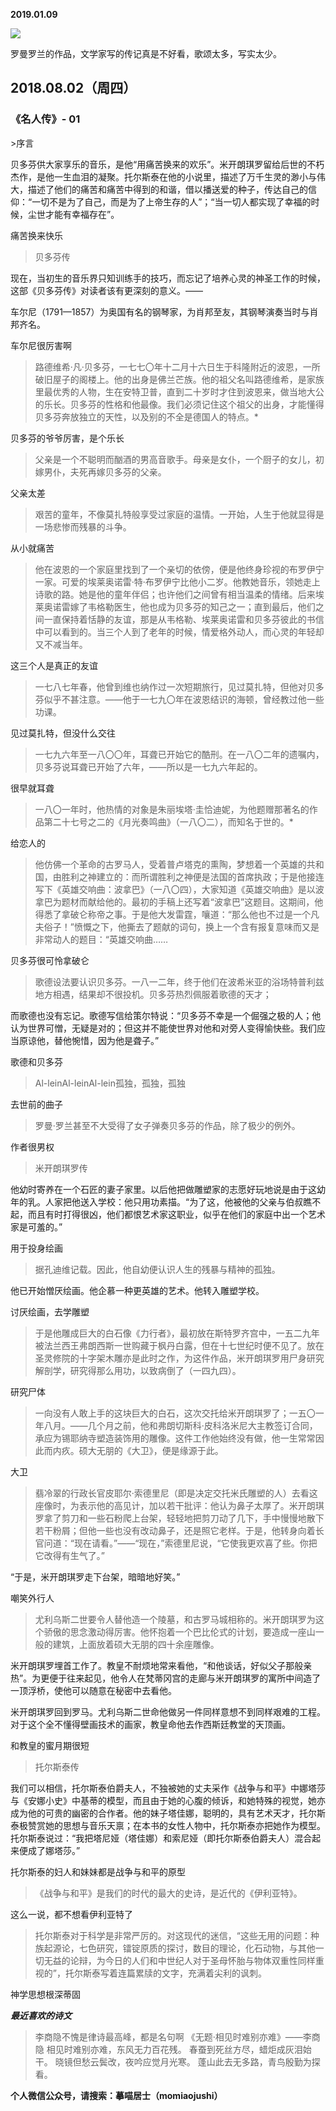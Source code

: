 
          
            
**2019.01.09**



![](img/51001-5961c6cbd68310c4.jpg)




罗曼罗兰的作品，文学家写的传记真是不好看，歌颂太多，写实太少。
<h2>2018.08.02（周四）</h2>
<h3>《名人传》- 01</h3>
>序言

贝多芬供大家享乐的音乐，是他“用痛苦换来的欢乐”。米开朗琪罗留给后世的不朽杰作，是他一生血泪的凝聚。托尔斯泰在他的小说里，描述了万千生灵的渺小与伟大，描述了他们的痛苦和痛苦中得到的和谐，借以播送爱的种子，传达自己的信仰：“一切不是为了自己，而是为了上帝生存的人”；“当一切人都实现了幸福的时候，尘世才能有幸福存在”。



痛苦换来快乐
>贝多芬传

现在，当初生的音乐界只知训练手的技巧，而忘记了培养心灵的神圣工作的时候，这部《贝多芬传》对读者该有更深刻的意义。——

车尔尼（1791—1857）为奥国有名的钢琴家，为肖邦至友，其钢琴演奏当时与肖邦齐名。



车尔尼很厉害啊
>路德维希·凡·贝多芬，一七七〇年十二月十六日生于科隆附近的波恩，一所破旧屋子的阁楼上。他的出身是佛兰芒族。他的祖父名叫路德维希，是家族里最优秀的人物，生在安特卫普，直到二十岁时才住到波恩来，做当地大公的乐长。贝多芬的性格和他最像。我们必须记住这个祖父的出身，才能懂得贝多芬奔放独立的天性，以及别的不全是德国人的特点。*



贝多芬的爷爷厉害，是个乐长
>父亲是一个不聪明而酗酒的男高音歌手。母亲是女仆，一个厨子的女儿，初嫁男仆，夫死再嫁贝多芬的父亲。



父亲太差
>艰苦的童年，不像莫扎特般享受过家庭的温情。一开始，人生于他就显得是一场悲惨而残暴的斗争。



从小就痛苦
>他在波恩的一个家庭里找到了一个亲切的依傍，便是他终身珍视的布罗伊宁一家。可爱的埃莱奥诺雷·特·布罗伊宁比他小二岁。他教她音乐，领她走上诗歌的路。她是他的童年伴侣；也许他们之间曾有相当温柔的情绪。后来埃莱奥诺雷嫁了韦格勒医生，他也成为贝多芬的知己之一；直到最后，他们之间一直保持着恬静的友谊，那是从韦格勒、埃莱奥诺雷和贝多芬彼此的书信中可以看到的。当三个人到了老年的时候，情爱格外动人，而心灵的年轻却又不减当年。



这三个人是真正的友谊
>一七八七年春，他曾到维也纳作过一次短期旅行，见过莫扎特，但他对贝多芬似乎不甚注意。——他于一七九〇年在波恩结识的海顿，曾经教过他一些功课。



见过莫扎特，但没什么交往
>一七九六年至一八〇〇年，耳聋已开始它的酷刑。在一八〇二年的遗嘱内，贝多芬说耳聋已开始了六年，——所以是一七九六年起的。



很早就耳聋
>一八〇一年时，他热情的对象是朱丽埃塔·圭恰迪妮，为他题赠那著名的作品第二十七号之二的《月光奏鸣曲》（一八〇二），而知名于世的。*



给恋人的
>他仿佛一个革命的古罗马人，受着普卢塔克的熏陶，梦想着一个英雄的共和国，由胜利之神建立的：而所谓胜利之神便是法国的首席执政；于是他接连写下《英雄交响曲：波拿巴》（一八〇四），大家知道《英雄交响曲》是以波拿巴为题材而献给他的。最初的手稿上还写着“波拿巴”这题目。这期间，他得悉了拿破仑称帝之事。于是他大发雷霆，嚷道：“那么他也不过是一个凡夫俗子！”愤慨之下，他撕去了题献的词句，换上一个含有报复意味而又是非常动人的题目：“英雄交响曲……



贝多芬很可怜拿破仑
>歌德设法要认识贝多芬。一八一二年，终于他们在波希米亚的浴场特普利兹地方相遇，结果却不很投机。贝多芬热烈佩服着歌德的天才；

而歌德也没有忘记。歌德写信给策尔特说：“贝多芬不幸是一个倔强之极的人；他认为世界可憎，无疑是对的；但这并不能使世界对他和对旁人变得愉快些。我们应当原谅他，替他惋惜，因为他是聋子。”



歌德和贝多芬
>Al-leinAl-leinAl-lein孤独，孤独，孤独



去世前的曲子
>罗曼·罗兰甚至不大受得了女子弹奏贝多芬的作品，除了极少的例外。



作者很男权
>米开朗琪罗传

他幼时寄养在一个石匠的妻子家里。以后他把做雕塑家的志愿好玩地说是由于这幼年的乳。人家把他送入学校：他只用功素描。“为了这，他被他的父亲与伯叔瞧不起，而且有时打得很凶，他们都恨艺术家这职业，似乎在他们的家庭中出一个艺术家是可羞的。”



用于投身绘画
>据孔迪维记载。因此，他自幼便认识人生的残暴与精神的孤独。

他已开始憎厌绘画。他企慕一种更英雄的艺术。他转入雕塑学校。



讨厌绘画，去学雕塑
>于是他雕成巨大的白石像《力行者》，最初放在斯特罗齐宫中，一五二九年被法兰西王弗朗西斯一世购藏于枫丹白露，但在十七世纪时便不见了。放在圣灵修院的十字架木雕亦是此时之作，为这件作品，米开朗琪罗用尸身研究解剖学，研究得那么用功，以致病倒了（一四九四）。



研究尸体
>一向没有人敢上手的这块巨大的白石，这次交托给米开朗琪罗了；一五〇一年八月。——几个月之前，他和弗朗切斯科·皮科洛米尼大主教签订合同，承应为锡耶纳寺塑造装饰用的雕像。这件工作他始终没有做，他一生常常因此而内疚。硕大无朋的《大卫》，便是缘源于此。



大卫
>翡冷翠的行政长官皮耶尔·索德里尼（即是决定交托米氏雕塑的人）去看这座像时，为表示他的高见计，加以若干批评：他认为鼻子太厚了。米开朗琪罗拿了剪刀和一些石粉爬上台架，轻轻地把剪刀动了几下，手中慢慢地散下若干粉屑；但他一些也没有改动鼻子，还是照它老样。于是，他转身向着长官问道：“现在请看。”——“现在，”索德里尼说，“它使我更欢喜了些。你把它改得有生气了。”

“于是，米开朗琪罗走下台架，暗暗地好笑。”



嘲笑外行人
>尤利乌斯二世要令人替他造一个陵墓，和古罗马城相称的。米开朗琪罗为这个骄傲的思念激动得厉害。他怀抱着一个巴比伦式的计划，要造成一座山一般的建筑，上面放着硕大无朋的四十余座雕像。

米开朗琪罗埋首工作了。教皇不耐烦地常来看他，“和他谈话，好似父子那般亲热”。为更便于往来起见，他令人在梵蒂冈宫的走廊与米开朗琪罗的寓所中间造了一顶浮桥，使他可以随意在秘密中去看他。

米开朗琪罗回到罗马。尤利乌斯二世命他做另一件同样意想不到同样艰难的工程。对于这个全不懂得壁画技术的画家，教皇命他去作西斯廷教堂的天顶画。



和教皇的蜜月期很短
>托尔斯泰传

我们可以相信，托尔斯泰伯爵夫人，不独被她的丈夫采作《战争与和平》中娜塔莎与《安娜小史》中基蒂的模型，而且由于她的心腹的倾诉，和她特殊的视觉，她亦成为他的可贵的幽密的合作者。他的妹子塔佳娜，聪明的，具有艺术天才，托尔斯泰极赞赏她的思想与音乐天禀；在本书的女性人物中，托尔斯泰亦把她作为模型。托尔斯泰说过：“我把塔尼娅（塔佳娜）和索尼娅（即托尔斯泰伯爵夫人）混合起来便成了娜塔莎。”



托尔斯泰的妇人和妹妹都是战争与和平的原型
>《战争与和平》是我们的时代的最大的史诗，是近代的《伊利亚特》。



这么一说，都不想看伊利亚特了
>托尔斯泰对于科学是非常严厉的。对这现代的迷信，“这些无用的问题：种族起源论，七色研究，镭锭原质的探讨，数目的理论，化石动物，与其他一切无益的论辩，为今日的人们和中世纪人对于圣母怀胎与物体双重性同样重视的”，托尔斯泰写着连篇累牍的文字，充满着尖利的讽刺。



神学思想根深蒂固


***最近喜欢的诗文***
>李商隐不愧是律诗最高峰，都是名句啊
《无题·相见时难别亦难》——李商隐
相见时难别亦难，东风无力百花残。
春蚕到死丝方尽，蜡炬成灰泪始干。
晓镜但愁云鬓改，夜吟应觉月光寒。
蓬山此去无多路，青鸟殷勤为探看。




**个人微信公众号，请搜索：摹喵居士（momiaojushi）**

          
        